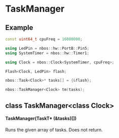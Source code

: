 # TaskManager

## Example

```c++
const uint64_t cpuFreq = 16000000;

using LedPin = nbos::hw::PortB::Pin5;
using SystemTimer = nbos::hw::Timer1;

using Clock = nbos::Clock<SystemTimer, cpuFreq>;

Flash<Clock, LedPin> flash;

nbos::Task<Clock>* tasks[] = {&flash};

nbos::TaskManager<Clock> tm(tasks);
```

## class TaskManager\<class Clock\>

#### TaskManager(TaskT\* (&tasks)[])
Runs the given array of tasks. Does not return.
